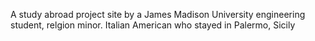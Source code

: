 A study abroad project site by a James Madison University engineering student, relgion minor. 
Italian American who stayed in Palermo, Sicily

